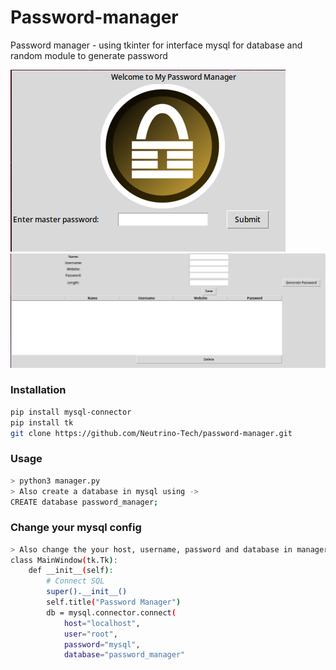 # Password-manager
Password manager - using tkinter for interface mysql for database and random module to generate password

![alt text](https://github.com/Neutrino-Tech/password-manager/blob/main/1.png)
![alt text](https://github.com/Neutrino-Tech/password-manager/blob/main/2.png)

<h3>Installation</h3>

```bash
pip install mysql-connector
pip install tk
git clone https://github.com/Neutrino-Tech/password-manager.git
```
<h3>Usage</h3>

```bash
> python3 manager.py
> Also create a database in mysql using ->
CREATE database password_manager;

```
<h3>Change your mysql config</h3>

```bash
> Also change the your host, username, password and database in manager.py ->
class MainWindow(tk.Tk):
    def __init__(self):
        # Connect SQL
        super().__init__()
        self.title("Password Manager")
        db = mysql.connector.connect(
            host="localhost",
            user="root",
            password="mysql",
            database="password_manager"
```
